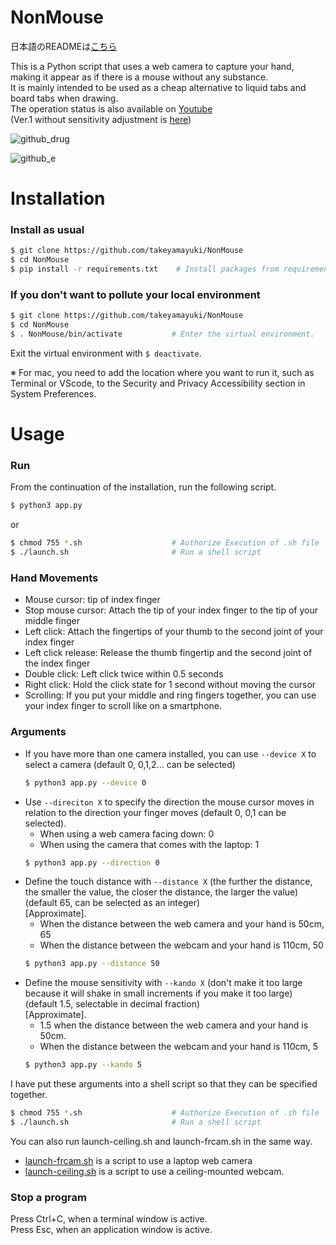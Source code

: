 # NonMouse
日本語のREADMEは[こちら](README-ja.md)  

This is a Python script that uses a web camera to capture your hand, making it appear as if there is a mouse without any substance.   
It is mainly intended to be used as a cheap alternative to liquid tabs and board tabs when drawing.    
The operation status is also available on [Youtube](https://youtu.be/ufvOJUTCF8M)  
(Ver.1 without sensitivity adjustment is [here](https://github.com/takeyamayuki/NonMouse))  


![github_drug](https://user-images.githubusercontent.com/22733958/129838867-e5b28dfc-3e7c-4064-9d17-93e24e7f7064.gif)

![github_e](https://user-images.githubusercontent.com/22733958/129838897-86da6861-b3a5-4e14-98fe-400a27c894d7.gif)


# Installation

### Install as usual
```sh
$ git clone https://github.com/takeyamayuki/NonMouse
$ cd NonMouse
$ pip install -r requirements.txt    # Install packages from requirements.txt   
```
### If you don't want to pollute your local environment
```sh
$ git clone https://github.com/takeyamayuki/NonMouse
$ cd NonMouse
$ . NonMouse/bin/activate           # Enter the virtual environment. 
```
Exit the virtual environment with `$ deactivate`.  

※ For mac, you need to add the location where you want to run it, such as Terminal or VScode, to the Security and Privacy Accessibility section in System Preferences.

# Usage
### Run
From the continuation of the installation, run the following script.
```sh
$ python3 app.py
```
or
```sh
$ chmod 755 *.sh                    # Authorize Execution of .sh file
$ ./launch.sh                       # Run a shell script
```
### Hand Movements
* Mouse cursor: tip of index finger  
* Stop mouse cursor: Attach the tip of your index finger to the tip of your middle finger      
* Left click: Attach the fingertips of your thumb to the second joint of your index finger
* Left click release: Release the thumb fingertip and the second joint of the index finger  
* Double click: Left click twice within 0.5 seconds
* Right click: Hold the click state for 1 second without moving the cursor
* Scrolling: If you put your middle and ring fingers together, you can use your index finger to scroll like on a smartphone.

### Arguments
* If you have more than one camera installed, you can use `--device X` to select a camera (default 0,  0,1,2... can be selected)   
    ```sh
    $ python3 app.py --device 0
    ```
* Use `--direciton X` to specify the direction the mouse cursor moves in relation to the direction your finger moves (default 0,  0,1 can be selected).  
    * When using a web camera facing down: 0     
    * When using the camera that comes with the laptop: 1
    ```sh
    $ python3 app.py --direction 0
    ```
* Define the touch distance with `--distance X` (the further the distance, the smaller the value, the closer the distance, the larger the value) (default 65, can be selected as an integer)   
[Approximate].
    * When the distance between the web camera and your hand is 50cm, 65
    * When the distance between the webcam and your hand is 110cm, 50
    ```sh
    $ python3 app.py --distance 50
    ```
* Define the mouse sensitivity with `--kando X` (don't make it too large because it will shake in small increments if you make it too large) (default 1.5, selectable in decimal fraction)  
[Approximate].
    * 1.5 when the distance between the web camera and your hand is 50cm.
    * When the distance between the webcam and your hand is 110cm, 5
    ```sh
    $ python3 app.py --kando 5
    ```
I have put these arguments into a shell script so that they can be specified together.  
```sh
$ chmod 755 *.sh                    # Authorize Execution of .sh file
$ ./launch.sh                       # Run a shell script
```
You can also run launch-ceiling.sh and launch-frcam.sh in the same way.
* [launch-frcam.sh](launch-frcam.sh) is a script to use a laptop web camera  
* [launch-ceiling.sh](launch-ceiling.sh) is a script to use a ceiling-mounted webcam.
### Stop a program
Press Ctrl+C, when a terminal window is active.     
Press Esc, when an application window is active.    
